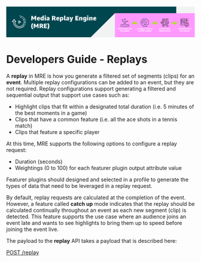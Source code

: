 [![Header](../assets/images/mre-header-1.png)](../../MRE-Developer-Guide.md)

# Developers Guide - Replays

A **replay** in MRE is how you generate a filtered set of segments (clips) for an **event**. Multiple replay configurations can be added to an event, but they are not required. Replay configurations support generating a filtered and sequential output that support use cases such as:

- Highlight clips that fit within a designated total duration (i.e. 5 minutes of the best moments in a game)
- Clips that have a common feature (i.e. all the ace shots in a tennis match)
- Clips that feature a specific player

At this time, MRE supports the following options to configure a replay request:
- Duration (seconds)
- Weightings (0 to 100) for each featurer plugin output attribute value

Featurer plugins should designed and selected in a profile to generate the types of data that need to be leveraged in a replay request.

By default, replay requests are calculated at the completion of the event. However, a feature called **catch up** mode indicates that the replay should be calculated continually throughout an event as each new segment (clip) is detected. This feature supports the use case where an audience joins an event late and wants to see highlights to bring them up to speed before joining the event live.

The payload to the **replay** API takes a payload that is described here:

[POST /replay](https://htmlpreview.github.io/?https://github.com/awslabs/aws-media-replay-engine/blob/main/docs/source/output/api/controlplane-replay.html#add-replay)

